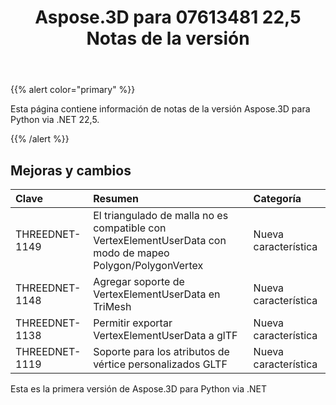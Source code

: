 ﻿---
title: Aspose.3D para 07613481 22,5 Notas de la versión
type: docs
weight: 8
url: /es/python-net/aspose-3d-for-python-net-22-5-release-notes/
description: Las notas de lanzamiento de Aspose.3D por Python via .NET 22,5.
---
{{% alert color="primary" %}}

Esta página contiene información de notas de la versión Aspose.3D para Python via .NET 22,5.

{{% /alert %}}
## **Mejoras y cambios**

|**Clave**|**Resumen**|**Categoría**|
|:- |:- |:- |
|THREEDNET-1149 |El triangulado de malla no es compatible con VertexElementUserData con modo de mapeo Polygon/PolygonVertex|Nueva característica|
|THREEDNET-1148 |Agregar soporte de VertexElementUserData en TriMesh|Nueva característica|
|THREEDNET-1138 |Permitir exportar VertexElementUserData a glTF|Nueva característica|
|THREEDNET-1119 |Soporte para los atributos de vértice personalizados GLTF|Nueva característica|


Esta es la primera versión de Aspose.3D para Python via .NET



